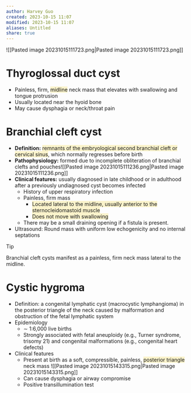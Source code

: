 ```yaml
---
author: Harvey Guo
created: 2023-10-15 11:07
modified: 2023-10-15 11:07
aliases: Untitled
share: true
---
```

![[Pasted image 20231015111723.png|Pasted image 20231015111723.png]]
# Thyroglossal duct cyst
- Painless, firm, <span style="background:rgba(240, 200, 0, 0.2)">midline</span> neck mass that elevates with swallowing and tongue protrusion
- Usually located near the hyoid bone 
- May cause dysphagia or neck/throat pain
# Branchial cleft cyst
- **Definition:** <span style="background:rgba(240, 200, 0, 0.2)">remnants of the embryological second branchial cleft or cervical sinus</span>, which normally regresses before birth
- **Pathophysiology:** formed due to incomplete obliteration of branchial clefts and pouches![[Pasted image 20231015111236.png|Pasted image 20231015111236.png]]
- **Clinical features:** usually diagnosed in late childhood or in adulthood after a previously undiagnosed cyst becomes infected 
	- History of upper respiratory infection
	- Painless, firm mass
		- <span style="background:rgba(240, 200, 0, 0.2)">Located lateral to the midline, usually anterior to the sternocleidomastoid muscle</span>
		- <span style="background:rgba(240, 200, 0, 0.2)">Does not move with swallowing</span>
	- There may be a small draining opening if a fistula is present.
- Ultrasound: Round mass with uniform low echogenicity and no internal septations
>[!tip] 
>Branchial cleft cysts manifest as a painless, firm neck mass lateral to the midline.
# Cystic hygroma
- Definition: a congenital lymphatic cyst (macrocystic lymphangioma) in the posterior triangle of the neck caused by malformation and obstruction of the fetal lymphatic system
- Epidemiology
	- ∼ 1:6,000 live births 
	- Strongly associated with fetal aneuploidy (e.g., Turner syndrome, trisomy 21) and congenital malformations (e.g., congenital heart defects)
- Clinical features
	- Present at birth as a soft, compressible, painless, <span style="background:rgba(240, 200, 0, 0.2)">posterior triangle</span> neck mass ![[Pasted image 20231015143315.png|Pasted image 20231015143315.png]]
	- Can cause dysphagia or airway compromise
	- Positive transillumination test